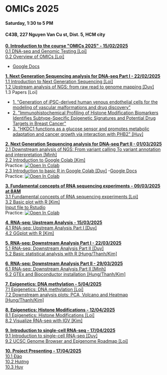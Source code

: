 # OMICs 2025
#### Saturday, 1:30 to 5 PM
#### C43B, 227 Nguyen Van Cu st, Dist. 5, HCM city 

[**0. Introduction to the course "OMICs 2025" - 15/02/2025**](https://github.com/luuloi/OMICs_2025/blob/main/Lecture_0/) \
 [0.1 DNA-seq and Genomic Testing [Loi]](https://github.com/luuloi/OMICs_2025/blob/main/Lecture_0/Introduction_to_DNA-seq.pdf) \
 [0.2 Overview of OMICs [Loi]](https://github.com/luuloi/OMICs_2025/blob/main/Lecture_0/PH%C3%82N%20T%C3%8DCH%20D%E1%BB%AE%20LI%E1%BB%86U%20TIN%20SINH%20H%E1%BB%8CC%20%E2%80%9C-OMICS%E2%80%9D.docx)
 - [Google Docs](https://docs.google.com/document/d/1jTEfX4PIHhweUEKu854v2VQS2WdoYqKcqHCzaNGuaL0/edit?tab=t.0)

[**1. Next Generation Sequencing analysis for DNA-seq Part I - 22/02/2025**](https://github.com/luuloi/OMICs_2025/blob/main/Lecture_1/) \
   [1.1 Introduction to Next Generation Sequencing [Loi]](https://github.com/luuloi/OMICs_2025/blob/main/Lecture_1/Introduction_to_NGS.pdf) \
   [1.2 Upstream analysis of NGS: from raw read to genome mapping [Duy]](https://github.com/luuloi/OMICs_2025/blob/main/Lecture_1/DNAseq_BRCA1_2_UpstreamAnalysis.pdf) \
   1.3 Papers [Loi]
   - [1. "Generation of iPSC-derived human venous endothelial cells for the modeling of vascular malformations and drug discovery"](https://www.cell.com/cell-stem-cell/fulltext/S1934-5909(24)00377-1)
   - [2. "Immunohistochemical Profiling of Histone Modification Biomarkers Identifies Subtype-Specific Epigenetic Signatures and Potential Drug Targets in Breast Cancer"](https://pubmed.ncbi.nlm.nih.gov/39859484/)
   - [3. "HKDC1 functions as a glucose sensor and promotes metabolic adaptation and cancer growth via interaction with PHB2" [Huy]](https://pubmed.ncbi.nlm.nih.gov/39375512/)

[**2. Next Generation Sequencing analysis for DNA-seq Part II - 01/03/2025**](https://github.com/luuloi/OMICs_2025/tree/main/Lecture_2) \
   [2.1 Downstream analysis of NGS: From variant calling To variant annotation and interpretation [Minh]](https://github.com/luuloi/OMICs_2025/blob/main/Lecture_2/DNAseq_variant_discovery_2025.pdf) \
   [2.2 Introduction to Google Colab [Kim]](https://github.com/luuloi/OMICs_2025/blob/main/Lecture_2/Introduction%20google%20colab.pdf) \
   Practice: [![Open In Colab](https://colab.research.google.com/assets/colab-badge.svg)](https://colab.research.google.com/drive/1dKwL8cNxW8UODCd8_bmQEU7-jfxRTrnY?usp=sharing) \
   [2.3 Introduction to basic R in Google Colab [Duy]](https://github.com/luuloi/OMICs_2025/blob/main/Lecture_2/R1_Basic_R.pdf) 
-[Google Docs](https://docs.google.com/presentation/d/1neestepttZVAYVREIE3s7eNULgngSpVZrkxlIWEaRyI/edit?usp=sharing) \
   Practice: [![Open In Colab](https://colab.research.google.com/assets/colab-badge.svg)](https://colab.research.google.com/github/SDS-AAU/SDS-master/blob/master/M1/notebooks/DS_basics_basics_R.ipynb)

[**3. Fundamental concepts of RNA sequencing experiments - 09/03/2025 at 8AM**](https://github.com/luuloi/OMICs_2025/tree/main/Lecture_3) \
[3.1 Fundamental concepts of RNA sequencing experiments [Loi]](https://github.com/luuloi/OMICs_2025/blob/main/Lecture_3/) \
[3.2 Basic plot with R [Kim]](https://github.com/luuloi/OMICs_2025/blob/main/Lecture_3/Basic%20plot.pdf) \
[Input file to Rstudio](https://docs.google.com/presentation/d/1MjUa6KBA1Pq11wrjFMHbSUgMCSYPc4NbulW6zna6Tho/edit?usp=sharing) \
 Practice: [![Open In Colab](https://colab.research.google.com/assets/colab-badge.svg)](https://colab.research.google.com/drive/1dUGwDzbEJus8f-sbW80iHrlg68I5EQia?usp=sharing)

[**4. RNA-seq: Upstream Analysis - 15/03/2025**](https://github.com/luuloi/OMICs_2025/tree/main/Lecture_4) \
[4.1 RNA-seq: Upstream Analysis Part I [Duy]](https://github.com/luuloi/OMICs_2025/blob/main/Lecture_4/) \
[4.2 GGplot with R [Kim]](https://github.com/luuloi/OMICs_2025/blob/main/Lecture_4/)

[**5. RNA-seq: Downstream Analysis Part I - 22/03/2025**](https://github.com/luuloi/OMICs_2025/tree/main/Lecture_5) \
[5.1 RNA-seq: Downstream Analysis Part II [Duy]](https://github.com/luuloi/OMICs_2025/blob/main/Lecture_5/) \
[5.2 Basic statistical analysis with R [Hung/Thanh/Kim]](https://github.com/luuloi/OMICs_2025/blob/main/Lecture_5/)

[**6. RNA-seq: Downstream Analysis Part II - 29/03/2025**](https://github.com/luuloi/OMICs_2025/tree/main/Lecture_6) \
[6.1 RNA-seq: Downstream Analysis Part II [Minh]](https://github.com/luuloi/OMICs_2025/blob/main/Lecture_6/) \
[6.2 GTEx and Bioconductor installation [Hung/Thanh/Kim]](https://github.com/luuloi/OMICs_2025/blob/main/Lecture_6/)

[**7. Epigenetics: DNA methylation - 5/04/2025**](https://github.com/luuloi/OMICs_2025/tree/main/Lecture_7) \
[7.1 Epigenetics: DNA methylation [Loi]](https://github.com/luuloi/OMICs_2025/blob/main/Lecture_7/) \
[7.2 Downstream analysis plots: PCA, Volcano and Heatmap [Hung/Thanh/Kim]](https://github.com/luuloi/OMICs_2025/blob/main/Lecture_7/)

[**8. Epigenetics: Histone Modifications - 12/04/2025**](https://github.com/luuloi/OMICs_2025/tree/main/Lecture_8) \
[8.1 Epigenetics: Histone Modifications [Loi]](https://github.com/luuloi/OMICs_2025/blob/main/Lecture_8/) \
[8.2 Visualize RNA-seq with IGV [Kim]](https://github.com/luuloi/OMICs_2025/blob/main/Lecture_8/)

[**9. Introduction to single-cell RNA-seq - 17/04/2025**](https://github.com/luuloi/OMICs_2025/tree/main/Lecture_9) \
[9.1 Introduction to single-cell RNA-seq [Duy]](https://github.com/luuloi/OMICs_2025/blob/main/Lecture_9/) \
[9.2 UCSC Genome Browser and Epigenome Roadmap [Loi]](https://github.com/luuloi/OMICs_2025/blob/main/Lecture_9/)

[**10. Project Presenting - 17/04/2025**](https://github.com/luuloi/OMICs_2025/tree/main/Lecture_10) \
[10.1 Đào ](https://github.com/luuloi/OMICs_2025/blob/main/Lecture_10/) \
[10.2 Hương ](https://github.com/luuloi/OMICs_2025/blob/main/Lecture_10/) \
[10.3 Huy ](https://github.com/luuloi/OMICs_2025/blob/main/Lecture_10/) 
